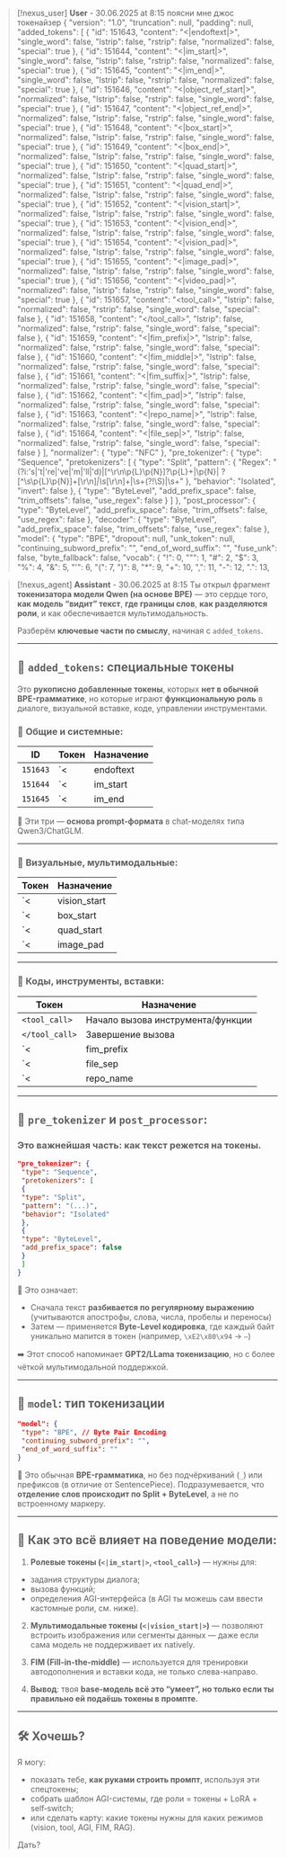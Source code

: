 >[!nexus_user] **User** - 30.06.2025 at 8:15
> поясни мне джос токенайзер {
>  "version": "1.0",
>  "truncation": null,
>  "padding": null,
>  "added_tokens": [
>  {
>  "id": 151643,
>  "content": "<|endoftext|>",
>  "single_word": false,
>  "lstrip": false,
>  "rstrip": false,
>  "normalized": false,
>  "special": true
>  },
>  {
>  "id": 151644,
>  "content": "<|im_start|>",
>  "single_word": false,
>  "lstrip": false,
>  "rstrip": false,
>  "normalized": false,
>  "special": true
>  },
>  {
>  "id": 151645,
>  "content": "<|im_end|>",
>  "single_word": false,
>  "lstrip": false,
>  "rstrip": false,
>  "normalized": false,
>  "special": true
>  },
>  {
>  "id": 151646,
>  "content": "<|object_ref_start|>",
>  "normalized": false,
>  "lstrip": false,
>  "rstrip": false,
>  "single_word": false,
>  "special": true
>  },
>  {
>  "id": 151647,
>  "content": "<|object_ref_end|>",
>  "normalized": false,
>  "lstrip": false,
>  "rstrip": false,
>  "single_word": false,
>  "special": true
>  },
>  {
>  "id": 151648,
>  "content": "<|box_start|>",
>  "normalized": false,
>  "lstrip": false,
>  "rstrip": false,
>  "single_word": false,
>  "special": true
>  },
>  {
>  "id": 151649,
>  "content": "<|box_end|>",
>  "normalized": false,
>  "lstrip": false,
>  "rstrip": false,
>  "single_word": false,
>  "special": true
>  },
>  {
>  "id": 151650,
>  "content": "<|quad_start|>",
>  "normalized": false,
>  "lstrip": false,
>  "rstrip": false,
>  "single_word": false,
>  "special": true
>  },
>  {
>  "id": 151651,
>  "content": "<|quad_end|>",
>  "normalized": false,
>  "lstrip": false,
>  "rstrip": false,
>  "single_word": false,
>  "special": true
>  },
>  {
>  "id": 151652,
>  "content": "<|vision_start|>",
>  "normalized": false,
>  "lstrip": false,
>  "rstrip": false,
>  "single_word": false,
>  "special": true
>  },
>  {
>  "id": 151653,
>  "content": "<|vision_end|>",
>  "normalized": false,
>  "lstrip": false,
>  "rstrip": false,
>  "single_word": false,
>  "special": true
>  },
>  {
>  "id": 151654,
>  "content": "<|vision_pad|>",
>  "normalized": false,
>  "lstrip": false,
>  "rstrip": false,
>  "single_word": false,
>  "special": true
>  },
>  {
>  "id": 151655,
>  "content": "<|image_pad|>",
>  "normalized": false,
>  "lstrip": false,
>  "rstrip": false,
>  "single_word": false,
>  "special": true
>  },
>  {
>  "id": 151656,
>  "content": "<|video_pad|>",
>  "normalized": false,
>  "lstrip": false,
>  "rstrip": false,
>  "single_word": false,
>  "special": true
>  },
>  {
>  "id": 151657,
>  "content": "<tool_call>",
>  "lstrip": false,
>  "normalized": false,
>  "rstrip": false,
>  "single_word": false,
>  "special": false
>  },
>  {
>  "id": 151658,
>  "content": "</tool_call>",
>  "lstrip": false,
>  "normalized": false,
>  "rstrip": false,
>  "single_word": false,
>  "special": false
>  },
>  {
>  "id": 151659,
>  "content": "<|fim_prefix|>",
>  "lstrip": false,
>  "normalized": false,
>  "rstrip": false,
>  "single_word": false,
>  "special": false
>  },
>  {
>  "id": 151660,
>  "content": "<|fim_middle|>",
>  "lstrip": false,
>  "normalized": false,
>  "rstrip": false,
>  "single_word": false,
>  "special": false
>  },
>  {
>  "id": 151661,
>  "content": "<|fim_suffix|>",
>  "lstrip": false,
>  "normalized": false,
>  "rstrip": false,
>  "single_word": false,
>  "special": false
>  },
>  {
>  "id": 151662,
>  "content": "<|fim_pad|>",
>  "lstrip": false,
>  "normalized": false,
>  "rstrip": false,
>  "single_word": false,
>  "special": false
>  },
>  {
>  "id": 151663,
>  "content": "<|repo_name|>",
>  "lstrip": false,
>  "normalized": false,
>  "rstrip": false,
>  "single_word": false,
>  "special": false
>  },
>  {
>  "id": 151664,
>  "content": "<|file_sep|>",
>  "lstrip": false,
>  "normalized": false,
>  "rstrip": false,
>  "single_word": false,
>  "special": false
>  }
>  ],
>  "normalizer": {
>  "type": "NFC"
>  },
>  "pre_tokenizer": {
>  "type": "Sequence",
>  "pretokenizers": [
>  {
>  "type": "Split",
>  "pattern": {
>  "Regex": "(?i:'s|'t|'re|'ve|'m|'ll|'d)|[^\\r\\n\\p{L}\\p{N}]?\\p{L}+|\\p{N}| ?[^\\s\\p{L}\\p{N}]+[\\r\\n]*|\\s*[\\r\\n]+|\\s+(?!\\S)|\\s+"
>  },
>  "behavior": "Isolated",
>  "invert": false
>  },
>  {
>  "type": "ByteLevel",
>  "add_prefix_space": false,
>  "trim_offsets": false,
>  "use_regex": false
>  }
>  ]
>  },
>  "post_processor": {
>  "type": "ByteLevel",
>  "add_prefix_space": false,
>  "trim_offsets": false,
>  "use_regex": false
>  },
>  "decoder": {
>  "type": "ByteLevel",
>  "add_prefix_space": false,
>  "trim_offsets": false,
>  "use_regex": false
>  },
>  "model": {
>  "type": "BPE",
>  "dropout": null,
>  "unk_token": null,
>  "continuing_subword_prefix": "",
>  "end_of_word_suffix": "",
>  "fuse_unk": false,
>  "byte_fallback": false,
>  "vocab": {
>  "!": 0,
>  "\"": 1,
>  "#": 2,
>  "$": 3,
>  "%": 4,
>  "&": 5,
>  "'": 6,
>  "(": 7,
>  ")": 8,
>  "*": 9,
>  "+": 10,
>  ",": 11,
>  "-": 12,
>  ".": 13,
<!-- UID: 2c25c4d7-dce4-4c7d-959e-1d9eeebbb7d2 -->




>[!nexus_agent] **Assistant** - 30.06.2025 at 8:15
> Ты открыл фрагмент **токенизатора модели Qwen (на основе BPE)** — это сердце того, **как модель “видит” текст**, **где границы слов**, **как разделяются роли**, и как обеспечивается мультимодальность.
> 
> Разберём **ключевые части по смыслу**, начиная с `added_tokens`.
> 
> ---
> 
> ## 🧩 `added_tokens`: специальные токены
> 
> Это **рукописно добавленные токены**, которых **нет в обычной BPE-грамматике**, но которые играют **функциональную роль** в диалоге, визуальной вставке, коде, управлении инструментами.
> 
> ### 🔹 Общие и системные:
> 
> | ID | Токен | Назначение |
> |------------|---------------------|------------------------------------------------------|
> | `151643` | `<|endoftext|>` | Конец текста (аналог `<|end|>`, `</s>`) |
> | `151644` | `<|im_start|>` | Начало системной/ролевой инструкции или сообщения |
> | `151645` | `<|im_end|>` | Завершение системного блока |
> 
> 📌 Эти три — **основа prompt-формата** в chat-моделях типа Qwen3/ChatGLM.
> 
> ---
> 
> ### 🔹 Визуальные, мультимодальные:
> 
> | Токен | Назначение |
> |--------------------|--------------------------------------------------|
> | `<|vision_start|>` / `<|vision_end|>` | Обозначают начало и конец визуального контекста (например, изображение) |
> | `<|box_start|>` / `<|box_end|>` | Ограничение визуального блока / рамки |
> | `<|quad_start|>` / `<|quad_end|>` | Для разметки объектов (например, 4 координаты) |
> | `<|image_pad|>` / `<|video_pad|>` | Заполнение видео/изображения при паддинге |
> 
> ---
> 
> ### 🔹 Коды, инструменты, вставки:
> 
> | Токен | Назначение |
> |---------------------|-----------------------------------------------|
> | `<tool_call>` | Начало вызова инструмента/функции |
> | `</tool_call>` | Завершение вызова |
> | `<|fim_prefix|>` / `<|fim_middle|>` / `<|fim_suffix|>` | Для обучения FIM (Fill-in-the-middle), полезно для автодополнения кода |
> | `<|file_sep|>` | Разделение между файлами |
> | `<|repo_name|>` | Специально для кодовой модели, метка репозитория |
> 
> ---
> 
> ## 🔧 `pre_tokenizer` и `post_processor`:
> 
> ### Это важнейшая часть: **как текст режется на токены**.
> 
> ```json
> "pre_tokenizer": {
>  "type": "Sequence",
>  "pretokenizers": [
>  {
>  "type": "Split",
>  "pattern": "(...)",
>  "behavior": "Isolated"
>  },
>  {
>  "type": "ByteLevel",
>  "add_prefix_space": false
>  }
>  ]
> }
> ```
> 
> 📌 Это означает:
> - Сначала текст **разбивается по регулярному выражению** (учитываются апострофы, слова, числа, пробелы и переносы)
> - Затем — применяется **Byte-Level кодировка**, где каждый байт уникально мапится в токен (например, `\xE2\x80\x94` → `—`)
> 
> ➡️ Этот способ напоминает **GPT2/LLama токенизацию**, но с более чёткой мультимодальной поддержкой.
> 
> ---
> 
> ## 🧬 `model`: тип токенизации
> 
> ```json
> "model": {
>  "type": "BPE", // Byte Pair Encoding
>  "continuing_subword_prefix": "",
>  "end_of_word_suffix": ""
> }
> ```
> 
> 📌 Это обычная **BPE-грамматика**, но без подчёркиваний (`_`) или префиксов (в отличие от SentencePiece). 
> Подразумевается, что **отделение слов происходит по Split + ByteLevel**, а не по встроенному маркеру.
> 
> ---
> 
> ## 🧠 Как это всё влияет на поведение модели:
> 
> 1. **Ролевые токены (`<|im_start|>`, `<tool_call>`)** — нужны для:
>  - задания структуры диалога;
>  - вызова функций;
>  - определения AGI-интерфейса (в AGI ты можешь сам ввести кастомные роли, см. ниже).
> 
> 2. **Мультимодальные токены (`<|vision_start|>`)** — позволяют встроить изображения или сегменты данных — даже если сама модель не поддерживает их natively.
> 
> 3. **FIM (Fill-in-the-middle)** — используется для тренировки автодополнения и вставки кода, не только слева-направо.
> 
> 4. **Вывод**: твоя **base-модель всё это “умеет”, но только если ты правильно ей подаёшь токены в промпте.**
> 
> ---
> 
> ## 🛠 Хочешь?
> 
> Я могу:
> - показать тебе, **как руками строить промпт**, используя эти спецтокены;
> - собрать шаблон AGI-системы, где роли = токены + LoRA + self‑switch;
> - или сделать карту: какие токены нужны для каких режимов (vision, tool, AGI, FIM, RAG).
> 
> Дать?
<!-- UID: 7e8c26ed-e88a-4d0d-b1dd-58fbed1625c4 -->